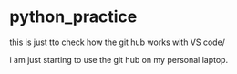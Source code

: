 # python_practice
this is just tto check how the git hub works with VS code/

i am just starting to use the git hub on my personal laptop.